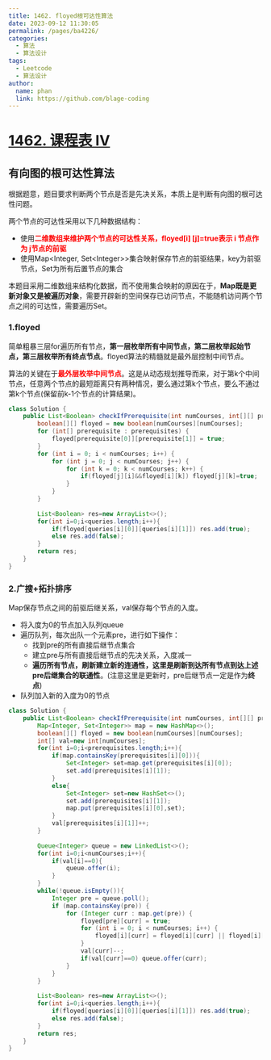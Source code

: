 ```yaml
---
title: 1462. floyed根可达性算法
date: 2023-09-12 11:30:05
permalink: /pages/ba4226/
categories:
  - 算法
  - 算法设计
tags:
  - Leetcode
  - 算法设计
author: 
  name: phan
  link: https://github.com/blage-coding
---
```

# [1462. 课程表 IV](https://leetcode.cn/problems/course-schedule-iv/)

## 有向图的根可达性算法

根据题意，题目要求判断两个节点是否是先决关系，本质上是判断有向图的根可达性问题。

两个节点的可达性采用以下几种数据结构：

- 使用<font color="red">**二维数组来维护两个节点的可达性关系，floyed\[i\] \[j\]=true表示 i 节点作为 j节点的前驱**</font>
- 使用Map\<Integer, Set\<Integer\>\>集合映射保存节点的前驱结果，key为前驱节点，Set为所有后置节点的集合

本题目采用二维数组来结构化数据，而不使用集合映射的原因在于，**Map既是更新对象又是被遍历对象**，需要开辟新的空间保存已访问节点，不能随机访问两个节点之间的可达性，需要遍历Set。

### 1.floyed

简单粗暴三层for遍历所有节点，**第一层枚举所有中间节点，第二层枚举起始节点，第三层枚举所有终点节点**。floyed算法的精髓就是最外层控制中间节点。

算法的关键在于<font color="red">**最外层枚举中间节点**</font>。这是从动态规划推导而来，对于第k个中间节点，任意两个节点的最短距离只有两种情况，要么通过第k个节点，要么不通过第k个节点(保留前k-1个节点的计算结果)。

```java
class Solution {
    public List<Boolean> checkIfPrerequisite(int numCourses, int[][] prerequisites, int[][] queries) {
        boolean[][] floyed = new boolean[numCourses][numCourses];
        for (int[] prerequisite : prerequisites) {
            floyed[prerequisite[0]][prerequisite[1]] = true;
        }
        for (int i = 0; i < numCourses; i++) {
            for (int j = 0; j < numCourses; j++) {
                for (int k = 0; k < numCourses; k++) {
                    if(floyed[j][i]&&floyed[i][k]) floyed[j][k]=true;
                }
            }
        }
        
        List<Boolean> res=new ArrayList<>();
        for(int i=0;i<queries.length;i++){
            if(floyed[queries[i][0]][queries[i][1]]) res.add(true);
            else res.add(false);
        }
        return res;
    }
}
```

### 2.广搜+拓扑排序

Map保存节点之间的前驱后继关系，val保存每个节点的入度。

- 将入度为0的节点加入队列queue
- 遍历队列，每次出队一个元素pre，进行如下操作：
  - 找到pre的所有直接后继节点集合
  - 建立pre与所有直接后继节点的先决关系，入度减一
  - **遍历所有节点，刷新建立新的连通性，这里是刷新到达所有节点到达上述pre后继集合的联通性**。(注意这里是更新时，pre后继节点一定是作为**终点**)
- 队列加入新的入度为0的节点

```java
class Solution {
    public List<Boolean> checkIfPrerequisite(int numCourses, int[][] prerequisites, int[][] queries) {
        Map<Integer, Set<Integer>> map = new HashMap<>();
        boolean[][] floyed = new boolean[numCourses][numCourses];
        int[] val=new int[numCourses];
        for(int i=0;i<prerequisites.length;i++){
            if(map.containsKey(prerequisites[i][0])){
                Set<Integer> set=map.get(prerequisites[i][0]);
                set.add(prerequisites[i][1]);
            }
            else{
                Set<Integer> set=new HashSet<>();
                set.add(prerequisites[i][1]);
                map.put(prerequisites[i][0],set);
            }
            val[prerequisites[i][1]]++;
        }
        
        Queue<Integer> queue = new LinkedList<>();
        for(int i=0;i<numCourses;i++){
            if(val[i]==0){
                queue.offer(i);
            }
        }
        while(!queue.isEmpty()){
            Integer pre = queue.poll();
            if (map.containsKey(pre)) {
                for (Integer curr : map.get(pre)) {
                    floyed[pre][curr] = true;
                    for (int i = 0; i < numCourses; i++) {
                        floyed[i][curr] = floyed[i][curr] || floyed[i][pre];
                    }
                    val[curr]--;
                    if(val[curr]==0) queue.offer(curr);
                }
            }
        }
        
        List<Boolean> res=new ArrayList<>();
        for(int i=0;i<queries.length;i++){
            if(floyed[queries[i][0]][queries[i][1]]) res.add(true);
            else res.add(false);
        }
        return res;
    }
}
```



